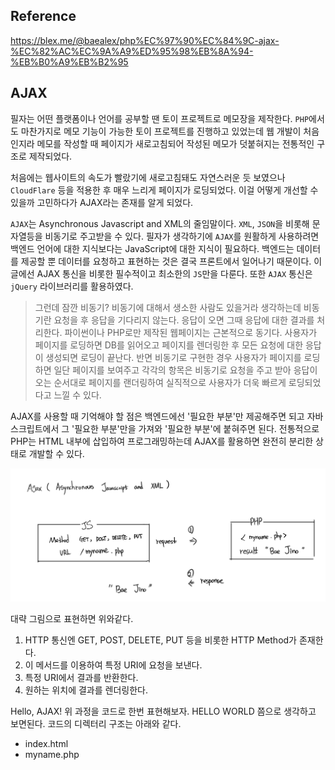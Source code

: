 ## Reference

https://blex.me/@baealex/php%EC%97%90%EC%84%9C-ajax-%EC%82%AC%EC%9A%A9%ED%95%98%EB%8A%94-%EB%B0%A9%EB%B2%95

## AJAX


필자는 어떤 플랫폼이나 언어를 공부할 땐 토이 프로젝트로 메모장을 제작한다. `PHP`에서도 마찬가지로 메모 기능이 가능한 토이 프로젝트를 진행하고 있었는데 웹 개발이 처음인지라 메모를 작성할 때 페이지가 새로고침되어 작성된 메모가 덧붙혀지는 전통적인 구조로 제작되었다.

처음에는 웹사이트의 속도가 빨랐기에 새로고침돼도 자연스러운 듯 보였으나 `CloudFlare` 등을 적용한 후 매우 느리게 페이지가 로딩되었다. 이걸 어떻게 개선할 수 있을까 고민하다가 AJAX라는 존재를 알게 되었다.



`AJAX`는 Asynchronous Javascript and XML의 줄임말이다. `XML`, `JSON`을 비롯해 문자열등을 비동기로 주고받을 수 있다. 필자가 생각하기에 `AJAX`를 원활하게 사용하려면 백엔드 언어에 대한 지식보다는 JavaScript에 대한 지식이 필요하다. 백엔드는 데이터를 제공할 뿐 데이터를 요청하고 표현하는 것은 결국 프론트에서 일어나기 때문이다. 이 글에선 AJAX 통신을 비롯한 필수적이고 최소한의 `JS`만을 다룬다. 또한 `AJAX` 통신은 `jQuery` 라이브러리를 활용하였다.

> 그런데 잠깐 비동기? 비동기에 대해서 생소한 사람도 있을거라 생각하는데 비동기란 요청을 후 응답을 기다리지 않는다. 응답이 오면 그때 응답에 대한 결과를 처리한다. 파이썬이나 PHP로만 제작된 웹페이지는 근본적으로 동기다. 사용자가 페이지를 로딩하면 DB를 읽어오고 페이지를 렌더링한 후 모든 요청에 대한 응답이 생성되면 로딩이 끝난다. 반면 비동기로 구현한 경우 사용자가 페이지를 로딩하면 일단 페이지를 보여주고 각각의 항목은 비동기로 요청을 주고 받아 응답이 오는 순서대로 페이지를 랜더링하여 실직적으로 사용자가 더욱 빠르게 로딩되었다고 느낄 수 있다.

AJAX를 사용할 때 기억해야 할 점은 백엔드에선 '필요한 부분'만 제공해주면 되고 자바스크립트에서 그 '필요한 부분'만을 가져와 '필요한 부분'에 붙혀주면 된다. 전통적으로 PHP는 HTML 내부에 삽입하여 프로그래밍하는데 AJAX를 활용하면 완전히 분리한 상태로 개발할 수 있다.


![img](img/php-AJAX(1).png)


대략 그림으로 표현하면 위와같다.

1. HTTP 통신엔 GET, POST, DELETE, PUT 등을 비롯한 HTTP Method가 존재한다.
1. 이 메서드를 이용하여 특정 URI에 요청을 보낸다.
1. 특정 URI에서 결과를 반환한다.
1. 원하는 위치에 결과를 렌더링한다.


Hello, AJAX!
위 과정을 코드로 한번 표현해보자. HELLO WORLD 쯤으로 생각하고 보면된다. 코드의 디렉터리 구조는 아래와 같다.

- index.html
- myname.php
